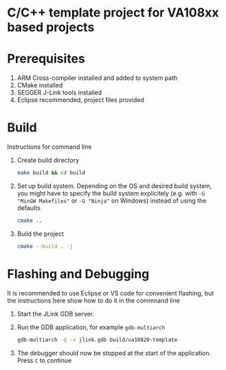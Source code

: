 C/C++ template project for VA108xx based projects
========

# Prerequisites

1. ARM Cross-compiler installed and added to system path
2. CMake installed
3. SEGGER J-Link tools installed
4. Eclipse recommended, project files provided

# Build

Instructions for command line

1. Create build directory

   ```sh
   make build && cd build
   ```

2. Set up build system. Depending on the OS and desired build system, you might have
   to specify the build system explicitely (e.g. with `-G "MinGW Makefiles"` or
   `-G "Ninja"` on Windows) instead of using the defaults

   ```sh
   cmake ..
   ```

3. Build the project

   ```sh
   cmake --build . -j
   ```

# Flashing and Debugging

It is recommended to use Eclipse or VS code for convenient flashing, but the instructions here
show how to do it in the commnand line

1. Start the JLink GDB server.
2. Run the GDB application, for example `gdb-multiarch`

   ```sh
   gdb-multiarch -q -x jlink.gdb build/va10820-template
   ```

3. The debugger should now be stopped at the start of the application. Press `C` to continue
